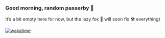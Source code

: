 ### Good morning, random passerby 👋

It’s a bit empty here for now, but the lazy fox 🦊 will soon fix 🛠️ everything)

[![wakatime](https://wakatime.com/badge/user/040e3f1d-4edd-42ac-a33c-0c540473f6df.svg)](https://wakatime.com/@040e3f1d-4edd-42ac-a33c-0c540473f6df)

